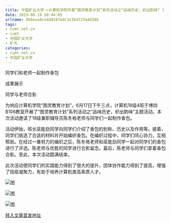 ```yaml
---
title: 中国矿业大学->计算机学院开展“图灵教育计划”系列活动之“品味历史，织出韵味” | cumt.net.cn
date: 2019-06-19 10:44:05
urlname: 6b0eaa8ce4d8347edc3c36472544d386
tags: 
- cumt.net.cn
- cumt
- 中国矿业大学
- 矿大
categories:
- cumt.net.cn
- 中国矿业大学
---
```



同学们和老师一起制作香包

成果展示

同学与老师合影

为响应计算机学院“图灵教育计划”，6月17日下午三点，计算机18级4班于博四B106教室开展了“图灵教育计划”系列活动之“品味历史，织出韵味”主题活动。本次活动邀请了18级兼职辅导员陈冬格老师与同学们一起制作香包。

活动伊始，班长巫能劲同学向同学们介绍了香包的别称、历史以及作用等。接着，同学们挑选了合适的材料并开始编织香包。在编织过程中，同学们同心协力，互相帮助。在经过一番努力的编织之后，陈冬格老师和巫能劲同学一起对同学们的香包进行了评选。陈老师与优胜的同学进行合影留念。最后，陈老师与同学们拿着香包合影。至此，本次活动圆满结束。

此次活动使同学们的实践能力得到了很大的提升，团体协作能力得到了提高，增强了班级凝聚力，有助于培养计算机类高素质人才。



![图](http://xwzx.cumt.edu.cn/_upload/article/images/22/ac/46daf14345b98ba763460e792750/69822b1a-7e6f-4e82-b7f1-591411af4bf1.jpg)

![图](http://xwzx.cumt.edu.cn/_upload/article/images/c1/a4/dbf1097946f0bee8a64a9410768a/b8d68f40-850c-4af9-bf39-835562dded89.jpg)

![图](http://xwzx.cumt.edu.cn/_upload/article/images/22/ac/46daf14345b98ba763460e792750/0c08c73a-4252-4b6d-9ad8-832a49f0e47a.jpg)

[转入文章首发地址](http://xwzx.cumt.edu.cn/16/4f/c523a529999/page.htm)